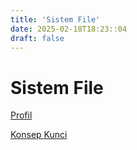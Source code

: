 ```yaml
---
title: 'Sistem File'
date: 2025-02-18T18:23::04
draft: false
---
```


# Sistem File

[Profil](Sistem%20File%2067dc4592562d4fbfb9b1b877742bcf4e/Profil%20eb40fb74e09f44d09c18d60e3e6ed473.md)

[Konsep Kunci](Sistem%20File%2067dc4592562d4fbfb9b1b877742bcf4e/Konsep%20Kunci%202eb05bc4b85444149dfcf1fb1529522f.md)
